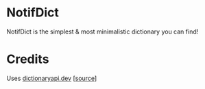 # NotifDict
NotifDict is the simplest & most minimalistic dictionary you can find!

# Credits

Uses [dictionaryapi.dev](https://dictionaryapi.dev/) [[source](https://github.com/meetDeveloper/freeDictionaryAPI)]
